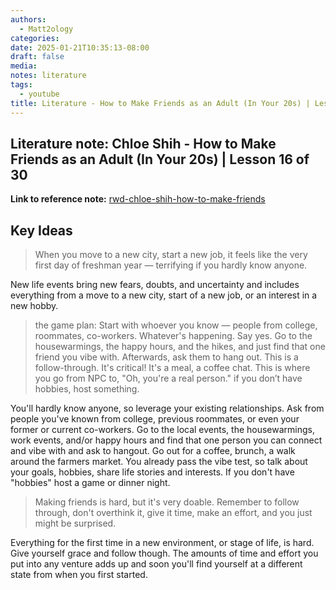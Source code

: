 ```yaml
---
authors:
  - Matt2ology
categories:
date: 2025-01-21T10:35:13-08:00
draft: false
media:
notes: literature
tags:
  - youtube
title: Literature - How to Make Friends as an Adult (In Your 20s) | Lesson 16 of 30
---
```


## Literature note: Chloe Shih - How to Make Friends as an Adult (In Your 20s) | Lesson 16 of 30

**Link to reference note:** [rwd-chloe-shih-how-to-make-friends](../reference/Articles/rwd-chloe-shih-how-to-make-friends.md)

## Key Ideas

<!-- Idea 1: Key point or insights written in your own words -->

> When you move to a new city, start a new job, it feels like the very first day of freshman year — terrifying if you hardly know anyone.

New life events bring new fears, doubts, and uncertainty and includes
everything from a move to a new city, start of a new job, or an interest in
a new hobby.

> the game plan: Start with whoever you know — people from
> college, roommates, co-workers. Whatever's happening. Say yes. Go
> to the housewarmings, the happy hours, and the hikes, and just find
> that one friend you vibe with. Afterwards, ask them to hang out. This is a follow-through. It's critical! It's a meal, a coffee chat. This is where you go from NPC to, "Oh, you're a real person." if you don’t have hobbies, host something.

You'll hardly know anyone, so leverage your existing relationships. Ask
from people you've known from college, previous roommates, or even
your former or current co-workers. Go to the local events, the
housewarmings, work events, and/or happy hours and find that one
person you can connect and vibe with and ask to hangout. Go out for a
coffee, brunch, a walk around the farmers market. You already pass the
vibe test, so talk about your goals, hobbies, share life stories and
interests. If you don't have "hobbies" host a game or dinner night.

> Making friends is hard, but it's very doable. Remember to follow through, don't overthink it, give it time, make an effort, and you just might be surprised.

Everything for the first time in a new environment, or stage of life, is
hard. Give yourself grace and follow though. The amounts of time and
effort you put into any venture adds up and soon you'll find yourself at a
different state from when you first started.
